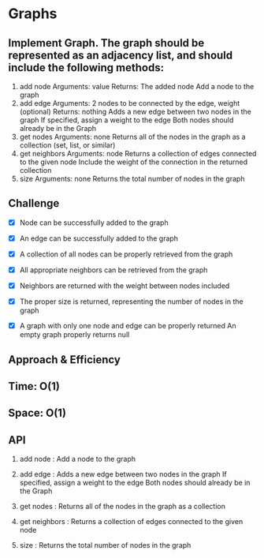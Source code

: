 # Graphs
<!-- Short summary or background information -->


## Implement Graph. The graph should be represented as an adjacency list, and should include the following methods:

1. add node
Arguments: value
Returns: The added node
Add a node to the graph
2. add edge
Arguments: 2 nodes to be connected by the edge, weight (optional)
Returns: nothing
Adds a new edge between two nodes in the graph
If specified, assign a weight to the edge
Both nodes should already be in the Graph
3. get nodes
Arguments: none
Returns all of the nodes in the graph as a collection (set, list, or similar)
4. get neighbors
Arguments: node
Returns a collection of edges connected to the given node
Include the weight of the connection in the returned collection
5. size
Arguments: none
Returns the total number of nodes in the graph

## Challenge
<!-- Description of the challenge -->

- [x] Node can be successfully added to the graph
- [x] An edge can be successfully added to the graph
- [x] A collection of all nodes can be properly retrieved from the graph
- [x] All appropriate neighbors can be retrieved from the graph
- [x] Neighbors are returned with the weight between nodes included
- [x] The proper size is returned, representing the number of nodes in the graph
- [x] A graph with only one node and edge can be properly returned
An empty graph properly returns null


## Approach & Efficiency
<!-- What approach did you take? Why? What is the Big O space/time for this approach? -->

## Time: O(1)
## Space: O(1)
## API
<!-- Description of each method publicly available in your Graph -->
1. add node : Add a node to the graph
2. add edge : Adds a new edge between two nodes in the graph
If specified, assign a weight to the edge
Both nodes should already be in the Graph
3. get nodes : Returns all of the nodes in the graph as a collection
4. get neighbors : Returns a collection of edges connected to the given node

5. size : Returns the total number of nodes in the graph

